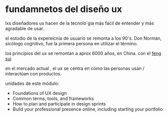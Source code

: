 # fundamnetos del diseño ux

lxs diseñadores ux hacen de la tecnolo´gia más fácil de entender y más agradable de usar.

el estudio de la expereicnia de usuario se remonta a los 90's. Don Norman, sicólogo cognitivo, fue la primera persona en utilizar el término.

los principios del ux se remontan a aprox 6000 años, en China. con el [feng sui](https://es.wikipedia.org/wiki/Feng_shui)

en el mercado actual , el ux se centra en cómo las personas usan / interactúan con productos.

unidades de este módulo:

- Foundations of UX design
- Common terms, tools, and frameworks
- How to plan and participate in design sprints
- Build your professional presence online,
including starting your portfolio